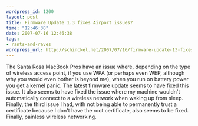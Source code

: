 ```yaml
--- 
wordpress_id: 1200
layout: post
title: Firmware Update 1.3 fixes Airport issues?
time: "12:46:38"
date: 2007-07-16 12:46:38
tags: 
- rants-and-raves
wordpress_url: http://schinckel.net/2007/07/16/firmware-update-13-fixes-airport-issues/
---
```

The Santa Rosa MacBook Pros have an issue where, depending on the type of wireless access point, if you use WPA (or perhaps even WEP, although why you would even bother is beyond me), when you run on battery power you get a kernel panic. The latest firmware update seems to have fixed this issue. It also seems to have fixed the issue where my machine wouldn't automatically connect to a wireless network when waking up from sleep. Finally, the third issue I had, with not being able to permanently trust a certificate because I don't have the root certificate, also seems to be fixed. Finally, painless wireless networking. 
